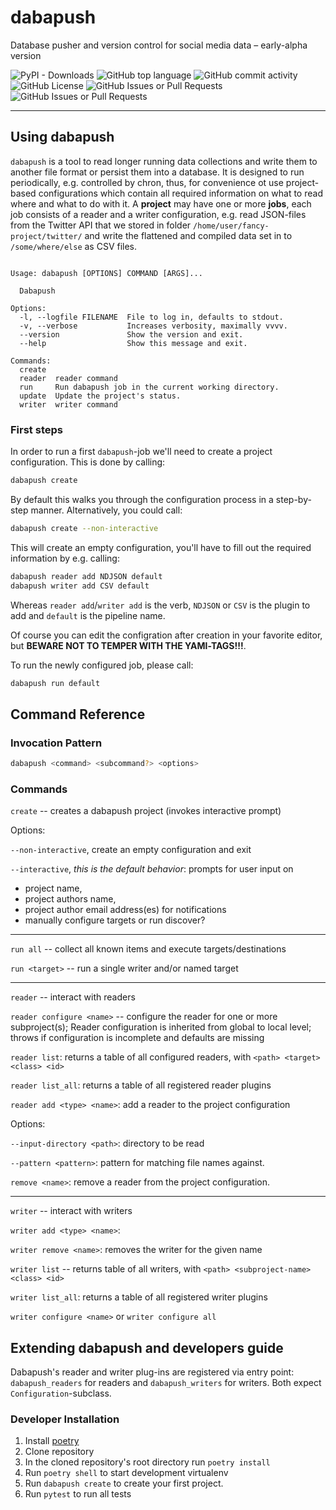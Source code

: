 # dabapush

Database pusher and version control for social media data – early-alpha version

![PyPI - Downloads](https://img.shields.io/pypi/dm/dabapush)
![GitHub top language](https://img.shields.io/github/languages/top/Leibniz-HBI/dabapush)
![GitHub commit activity](https://img.shields.io/github/commit-activity/m/Leibniz-HBI/dabapush)
![GitHub License](https://img.shields.io/github/license/Leibniz-HBI/dabapush)
![GitHub Issues or Pull Requests](https://img.shields.io/github/issues-pr/Leibniz-HBI/dabapush)
![GitHub Issues or Pull Requests](https://img.shields.io/github/issues/Leibniz-HBI/dabapush)


---

## Using dabapush

`dabapush` is a tool to read longer running data collections and write them to another file format or persist them into a database. It is designed to run periodically, e.g. controlled by chron, thus, for convenience ot use project-based configurations which contain all required information on what to read where and what to do with it.
A **project** may have one or more **jobs**, each job consists of a reader and a writer configuration, e.g. read JSON-files from the Twitter API that we stored in folder `/home/user/fancy-project/twitter/` and write the flattened and compiled data set in to `/some/where/else` as CSV files.


```text

Usage: dabapush [OPTIONS] COMMAND [ARGS]...

  Dabapush

Options:
  -l, --logfile FILENAME  File to log in, defaults to stdout.
  -v, --verbose           Increases verbosity, maximally vvvv.
  --version               Show the version and exit.
  --help                  Show this message and exit.

Commands:
  create
  reader  reader command
  run     Run dabapush job in the current working directory.
  update  Update the project's status.
  writer  writer command
```
### First steps

In order to run a first `dabapush`-job we'll need to create a project configuration. This is done by calling:

```bash
dabapush create
```

By default this walks you through the configuration process in a step-by-step manner. Alternatively, you could call:

```bash
dabapush create --non-interactive
```

This will create an empty configuration, you'll have to fill out the required information by e.g. calling:

```bash
dabapush reader add NDJSON default
dabapush writer add CSV default
```

Whereas `reader add`/`writer add` is the verb, `NDJSON` or `CSV` is the plugin to add and `default` is the pipeline name.

Of course you can edit the configration after creation in your favorite editor, but **BEWARE NOT TO TEMPER WITH THE YAMl-TAGS!!!**.

To run the newly configured job, please call:

```bash
dabapush run default
```

## Command Reference

### Invocation Pattern

```bash
dabapush <command> <subcommand?> <options>
```

### Commands

`create` -- creates a dabapush project (invokes interactive prompt)

Options:

`--non-interactive`, create an empty configuration and exit

`--interactive`, *this is the default behavior*: prompts for user input on

- project name,
- project authors name,
- project author email address(es) for notifications
- manually configure targets or run discover?

----

`run all` -- collect all known items and execute targets/destinations

`run <target>` -- run a single writer and/or named target

----

`reader` -- interact with readers

`reader configure <name>` -- configure the reader for one or more subproject(s); Reader configuration is inherited from global to local level; throws if configuration is incomplete and defaults are missing

`reader list`: returns a table of all configured readers, with `<path> <target> <class> <id>`

`reader list_all`: returns a table of all registered reader plugins

`reader add <type> <name>`: add a reader to the project configuration

Options:

`--input-directory <path>`: directory to be read

`--pattern <pattern>`: pattern for matching file names against.

`remove <name>`: remove a reader from the project configuration.

----

`writer` -- interact with writers

`writer add <type> <name>`:

`writer remove <name>`: removes the writer for the given name

`writer list` -- returns table of all writers, with `<path> <subproject-name> <class> <id>`

`writer list_all`: returns a table of all registered writer plugins

`writer configure <name>` or `writer configure all`


## Extending dabapush and developers guide

Dabapush's reader and writer plug-ins are registered via entry point: `dabapush_readers` for readers and `dabapush_writers` for writers. Both expect `Configuration`-subclass.

### Developer Installation

1. Install [poetry](https://python-poetry.org/docs/#installation)
2. Clone repository
3. In the cloned repository's root directory run `poetry install`
4. Run `poetry shell` to start development virtualenv
5. Run `dabapush create` to create your first project.
6. Run `pytest` to run all tests
